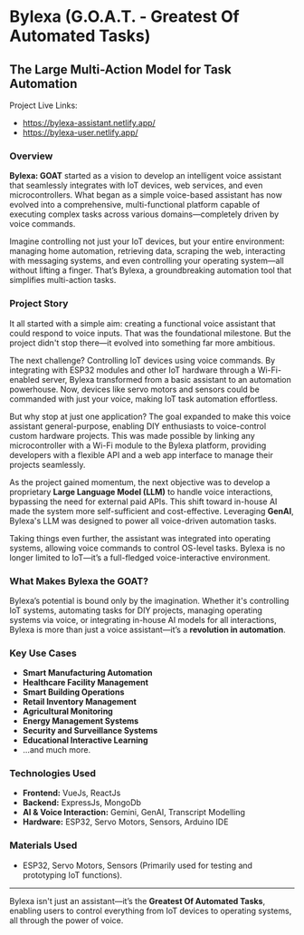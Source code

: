 # Bylexa (G.O.A.T. - Greatest Of Automated Tasks)
## The Large Multi-Action Model for Task Automation
Project Live Links: 
- https://bylexa-assistant.netlify.app/
- https://bylexa-user.netlify.app/
### Overview

**Bylexa: GOAT** started as a vision to develop an intelligent voice assistant that seamlessly integrates with IoT devices, web services, and even microcontrollers. What began as a simple voice-based assistant has now evolved into a comprehensive, multi-functional platform capable of executing complex tasks across various domains—completely driven by voice commands.

Imagine controlling not just your IoT devices, but your entire environment: managing home automation, retrieving data, scraping the web, interacting with messaging systems, and even controlling your operating system—all without lifting a finger. That’s Bylexa, a groundbreaking automation tool that simplifies multi-action tasks.

### Project Story

It all started with a simple aim: creating a functional voice assistant that could respond to voice inputs. That was the foundational milestone. But the project didn't stop there—it evolved into something far more ambitious.

The next challenge? Controlling IoT devices using voice commands. By integrating with ESP32 modules and other IoT hardware through a Wi-Fi-enabled server, Bylexa transformed from a basic assistant to an automation powerhouse. Now, devices like servo motors and sensors could be commanded with just your voice, making IoT task automation effortless.

But why stop at just one application? The goal expanded to make this voice assistant general-purpose, enabling DIY enthusiasts to voice-control custom hardware projects. This was made possible by linking any microcontroller with a Wi-Fi module to the Bylexa platform, providing developers with a flexible API and a web app interface to manage their projects seamlessly.

As the project gained momentum, the next objective was to develop a proprietary **Large Language Model (LLM)** to handle voice interactions, bypassing the need for external paid APIs. This shift toward in-house AI made the system more self-sufficient and cost-effective. Leveraging **GenAI**, Bylexa's LLM was designed to power all voice-driven automation tasks.

Taking things even further, the assistant was integrated into operating systems, allowing voice commands to control OS-level tasks. Bylexa is no longer limited to IoT—it’s a full-fledged voice-interactive environment.

### What Makes Bylexa the GOAT?

Bylexa’s potential is bound only by the imagination. Whether it's controlling IoT systems, automating tasks for DIY projects, managing operating systems via voice, or integrating in-house AI models for all interactions, Bylexa is more than just a voice assistant—it’s a **revolution in automation**.

### Key Use Cases
- **Smart Manufacturing Automation**
- **Healthcare Facility Management**
- **Smart Building Operations**
- **Retail Inventory Management**
- **Agricultural Monitoring**
- **Energy Management Systems**
- **Security and Surveillance Systems**
- **Educational Interactive Learning**
- ...and much more.

### Technologies Used
- **Frontend:** VueJs, ReactJs
- **Backend:** ExpressJs, MongoDb
- **AI & Voice Interaction:** Gemini, GenAI, Transcript Modelling
- **Hardware:** ESP32, Servo Motors, Sensors, Arduino IDE

### Materials Used
- ESP32, Servo Motors, Sensors (Primarily used for testing and prototyping IoT functions).

---

Bylexa isn't just an assistant—it’s the **Greatest Of Automated Tasks**, enabling users to control everything from IoT devices to operating systems, all through the power of voice.
